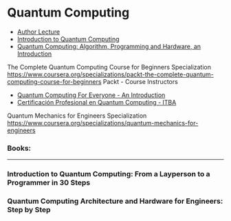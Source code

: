 # Quantum Computing

- [Author Lecture](https://github.com/hywong2/Intro_to_Quantum_Computing)
- [Introduction to Quantum Computing](https://www.youtube.com/playlist?list=PLnK6MrIqGXsJfcBdppW3CKJ858zR8P4eP)
- [Quantum Computing: Algorithm, Programming and Hardware, an Introduction](https://www.youtube.com/playlist?list=PLnK6MrIqGXsL1KShnocSdwNSiKnBodpie)

The Complete Quantum Computing Course for Beginners Specialization
https://www.coursera.org/specializations/packt-the-complete-quantum-computing-course-for-beginners
Packt - Course Instructors

- [Quantum Computing For Everyone - An Introduction](https://www.coursera.org/learn/quantum-computing-for-everyone-an-introduction)
- [Certificación Profesional en Quantum Computing - ITBA](./CertificacionProfesional_Quantum.md)

Quantum Mechanics for Engineers Specialization
https://www.coursera.org/specializations/quantum-mechanics-for-engineers


### Books: 
_____
### Introduction to Quantum Computing: From a Layperson to a Programmer in 30 Steps 
### Quantum Computing Architecture and Hardware for Engineers: Step by Step

